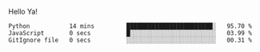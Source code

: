 Hello Ya!

<!--START_SECTION:waka-->

```text
Python           14 mins         ████████████████████████░   95.70 %
JavaScript       0 secs          █░░░░░░░░░░░░░░░░░░░░░░░░   03.99 %
GitIgnore file   0 secs          ░░░░░░░░░░░░░░░░░░░░░░░░░   00.31 %
```

<!--END_SECTION:waka-->
